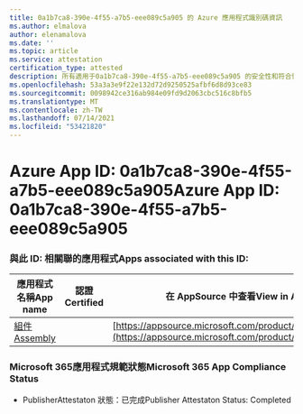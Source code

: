 ```yaml
---
title: 0a1b7ca8-390e-4f55-a7b5-eee089c5a905 的 Azure 應用程式識別碼資訊
ms.author: elmalova
author: elenamalova
ms.date: ''
ms.topic: article
ms.service: attestation
certification_type: attested
description: 所有適用于0a1b7ca8-390e-4f55-a7b5-eee089c5a905 的安全性和符合性資訊資訊。
ms.openlocfilehash: 53a3a3e9f22e132d72d9250525afbf6d8d93ce83
ms.sourcegitcommit: 0098942ce316ab984e09fd9d2063cbc516c8bfb5
ms.translationtype: MT
ms.contentlocale: zh-TW
ms.lasthandoff: 07/14/2021
ms.locfileid: "53421820"
---
```

# <a name="azure-app-id-0a1b7ca8-390e-4f55-a7b5-eee089c5a905"></a><span data-ttu-id="ec3d0-103">Azure App ID: 0a1b7ca8-390e-4f55-a7b5-eee089c5a905</span><span class="sxs-lookup"><span data-stu-id="ec3d0-103">Azure App ID: 0a1b7ca8-390e-4f55-a7b5-eee089c5a905</span></span>


### <a name="apps-associated-with-this-id"></a><span data-ttu-id="ec3d0-104">與此 ID: 相關聯的應用程式</span><span class="sxs-lookup"><span data-stu-id="ec3d0-104">Apps associated with this ID:</span></span>
| <span data-ttu-id="ec3d0-105">**應用程式名稱**</span><span class="sxs-lookup"><span data-stu-id="ec3d0-105">**App name**</span></span> | <span data-ttu-id="ec3d0-106">**認證**</span><span class="sxs-lookup"><span data-stu-id="ec3d0-106">**Certified**</span></span> | <span data-ttu-id="ec3d0-107">**在 AppSource 中查看**</span><span class="sxs-lookup"><span data-stu-id="ec3d0-107">**View in AppSource**</span></span> |
|-|-|-|
| [<span data-ttu-id="ec3d0-108">組件</span><span class="sxs-lookup"><span data-stu-id="ec3d0-108">Assembly</span></span>](https://docs.microsoft.com/en-us/microsoft-365-app-certification/forward/WA200002271) |  | [https://appsource.microsoft.com/product/office/WA200002271](https://appsource.microsoft.com/product/office/WA200002271) |

### <a name="microsoft-365-app-compliance-status"></a><span data-ttu-id="ec3d0-109">Microsoft 365應用程式規範狀態</span><span class="sxs-lookup"><span data-stu-id="ec3d0-109">Microsoft 365 App Compliance Status</span></span>
- <span data-ttu-id="ec3d0-110">PublisherAttestaton 狀態：已完成</span><span class="sxs-lookup"><span data-stu-id="ec3d0-110">Publisher Attestaton Status: Completed</span></span>
